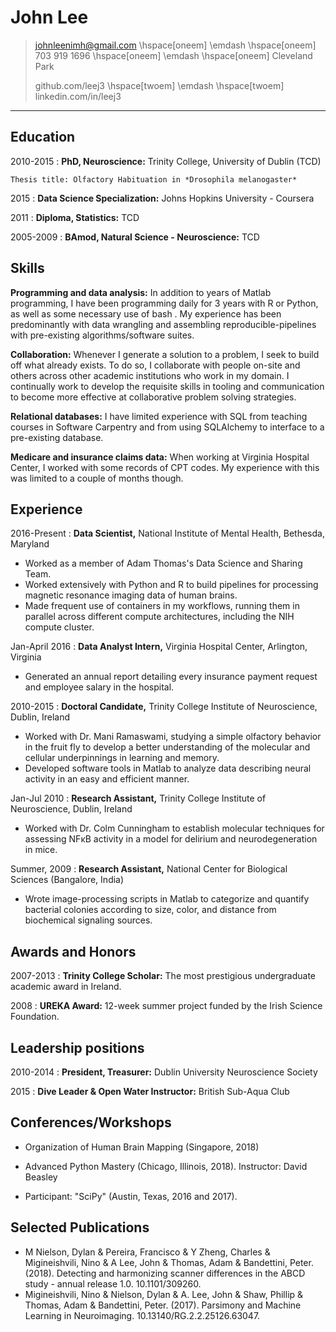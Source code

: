 John Lee
==========


> johnleenimh@gmail.com \hspace[oneem] \emdash  \hspace[oneem] 703 919 1696 \hspace[oneem] \emdash \hspace[oneem] Cleveland Park
>
> github.com/leej3 \hspace[twoem] \emdash \hspace[twoem] linkedin.com/in/leej3
>
---


Education
---------

2010-2015
:   **PhD, Neuroscience:** Trinity College, University of Dublin (TCD)

    Thesis title: Olfactory Habituation in *Drosophila melanogaster*

2015
:   **Data Science Specialization:** Johns Hopkins University - Coursera

2011
:   **Diploma, Statistics:** TCD

2005-2009
:   **BAmod, Natural Science - Neuroscience:** TCD


Skills
---

**Programming and data analysis:** In addition to years of Matlab programming, I have been programming daily for 3 years with R or Python, as well as some necessary use of bash . My experience has been predominantly with data wrangling and assembling reproducible-pipelines with pre-existing algorithms/software suites.

**Collaboration:** Whenever I generate a solution to a problem, I seek to build off what already exists. To do so, I collaborate with people on-site and others across other academic institutions who work in my domain. I continually work to develop the requisite skills in tooling and communication to become more effective at collaborative problem solving strategies.

**Relational databases:** I have limited experience with SQL from teaching courses in Software Carpentry and from using SQLAlchemy to interface to a pre-existing database.

**Medicare and insurance claims data:** When working at Virginia Hospital Center, I worked with some records of CPT codes. My experience with this was limited to a couple of months though.


Experience
---
2016-Present
:   **Data Scientist,** National Institute of Mental Health, Bethesda, Maryland

+ Worked as a member of Adam Thomas's Data Science and Sharing Team.
+ Worked extensively with Python and R to build pipelines for processing magnetic resonance imaging data of human brains.
+ Made frequent use of containers in my workflows, running them in parallel across different compute architectures, including the NIH compute cluster.

Jan-April 2016
: **Data Analyst Intern,** Virginia Hospital Center, Arlington, Virginia

+ Generated an annual report detailing every insurance payment request and employee salary in the hospital.

2010-2015
:  **Doctoral Candidate,** Trinity College Institute of Neuroscience, Dublin, Ireland

+ Worked with Dr. Mani Ramaswami, studying a simple olfactory behavior in the fruit fly to develop a better understanding of the molecular and cellular underpinnings in learning and memory.
+ Developed software tools in Matlab to analyze data describing neural activity in an easy and efficient manner.

Jan-Jul 2010
:  **Research Assistant,** Trinity College Institute of Neuroscience, Dublin, Ireland

+ Worked with Dr. Colm Cunningham to establish molecular techniques for assessing NFκB activity in a model for delirium and neurodegeneration in mice.

Summer, 2009
: **Research Assistant,** National Center for Biological Sciences (Bangalore, India)

+  Wrote image-processing scripts in Matlab to categorize and quantify bacterial colonies according to size, color, and distance from biochemical signaling sources.


Awards and Honors
---
 2007-2013
 :  **Trinity College Scholar:** The most prestigious undergraduate academic award in Ireland.

2008
: **UREKA Award:** 12-week summer project funded by the Irish Science Foundation.


Leadership positions
---
2010-2014
:   **President, Treasurer:** Dublin University Neuroscience Society

2015
: **Dive Leader & Open Water Instructor:** British Sub-Aqua Club

Conferences/Workshops
---
* Organization of Human Brain Mapping (Singapore, 2018)

* Advanced Python Mastery (Chicago, Illinois, 2018). Instructor: David Beasley

* Participant: "SciPy"  (Austin, Texas, 2016 and 2017).


Selected Publications
---
* M Nielson, Dylan & Pereira, Francisco & Y Zheng, Charles & Migineishvili, Nino & A Lee, John & Thomas, Adam & Bandettini, Peter. (2018). Detecting and harmonizing scanner differences in the ABCD study - annual release 1.0. 10.1101/309260.
* Migineishvili, Nino & Nielson, Dylan & A. Lee, John & Shaw, Phillip & Thomas, Adam & Bandettini, Peter. (2017). Parsimony and Machine Learning in Neuroimaging. 10.13140/RG.2.2.25126.63047.
